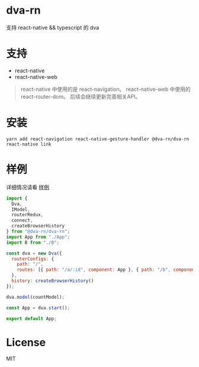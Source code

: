 <!--
 * @Description: README.md
 * @Author: swdenglian
 * @Date: 2019-07-15 17:04:49
 * @LastEditTime: 2019-08-09 11:07:03
 -->
# dva-rn

支持 react-native && typescript 的 dva

# 支持

- react-native
- react-native-web

> react-native 中使用的是 react-navigation。
> react-native-web 中使用的 react-router-dom。
> 后续会继续更新完善相关API。

# 安装

```shell
yarn add react-navigation react-native-gesture-handler @dva-rn/dva-rn
react-native link
```

# 样例

详细情况请看 [样例](../../packages/example/src/app.tsx)

```jsx
import {
  Dva,
  IModel,
  routerRedux,
  connect,
  createBrowserHistory
} from "@dva-rn/dva-rn";
import App from "./App";
import B from "./B";

const dva = new Dva({
  routerConfigs: {
    path: "/",
    routes: [{ path: "/a/:id", component: App }, { path: "/b", component: B }]
  },
  history: createBrowserHistory()
});

dva.model(countModel);

const App = dva.start();

export default App;
```

# License

MIT
